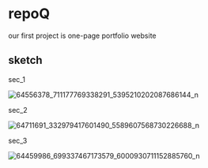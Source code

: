 # repoQ
our first project is one-page portfolio website


## sketch 

sec_1 

![64556378_711177769338291_5395210202087686144_n](https://user-images.githubusercontent.com/47992412/59746779-40ac1780-9280-11e9-81fc-94ad4e5d78b9.jpg)

sec_2

![64711691_332979417601490_5589607568730226688_n](https://user-images.githubusercontent.com/47992412/59746943-91bc0b80-9280-11e9-801f-c2ac5f2b3273.jpg)


sec_3

![64459986_699337467173579_6000930711152885760_n](https://user-images.githubusercontent.com/47992412/59747257-34748a00-9281-11e9-9532-2b91aab50327.jpg)
